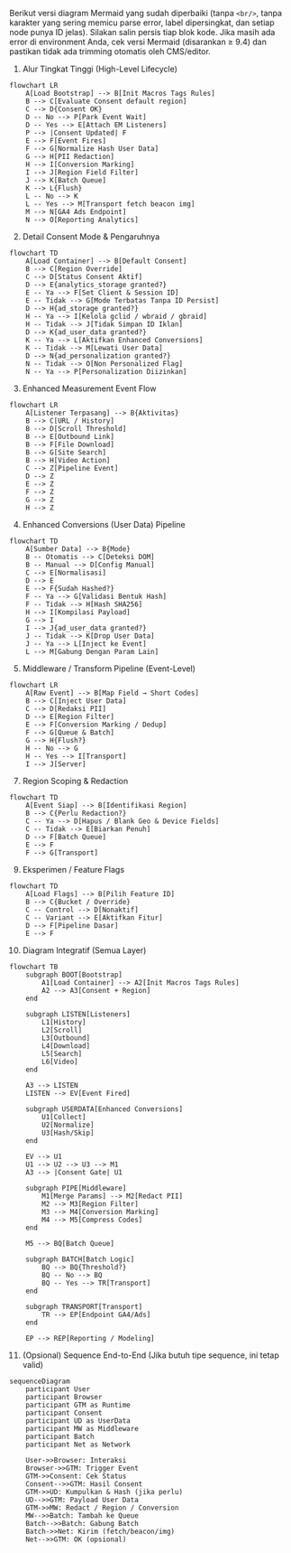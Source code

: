 Berikut versi diagram Mermaid yang sudah diperbaiki (tanpa `<br/>`, tanpa karakter yang sering memicu parse error, label dipersingkat, dan setiap node punya ID jelas). Silakan salin persis tiap blok kode. Jika masih ada error di environment Anda, cek versi Mermaid (disarankan ≥ 9.4) dan pastikan tidak ada trimming otomatis oleh CMS/editor.

1. Alur Tingkat Tinggi (High-Level Lifecycle)

```mermaid
flowchart LR
    A[Load Bootstrap] --> B[Init Macros Tags Rules]
    B --> C[Evaluate Consent default region]
    C --> D{Consent OK}
    D -- No --> P[Park Event Wait]
    D -- Yes --> E[Attach EM Listeners]
    P --> |Consent Updated| F
    E --> F[Event Fires]
    F --> G[Normalize Hash User Data]
    G --> H[PII Redaction]
    H --> I[Conversion Marking]
    I --> J[Region Field Filter]
    J --> K[Batch Queue]
    K --> L{Flush}
    L -- No --> K
    L -- Yes --> M[Transport fetch beacon img]
    M --> N[GA4 Ads Endpoint]
    N --> O[Reporting Analytics]
```

2. Detail Consent Mode & Pengaruhnya

```mermaid
flowchart TD
    A[Load Container] --> B[Default Consent]
    B --> C[Region Override]
    C --> D[Status Consent Aktif]
    D --> E{analytics_storage granted?}
    E -- Ya --> F[Set Client & Session ID]
    E -- Tidak --> G[Mode Terbatas Tanpa ID Persist]
    D --> H{ad_storage granted?}
    H -- Ya --> I[Kelola gclid / wbraid / gbraid]
    H -- Tidak --> J[Tidak Simpan ID Iklan]
    D --> K{ad_user_data granted?}
    K -- Ya --> L[Aktifkan Enhanced Conversions]
    K -- Tidak --> M[Lewati User Data]
    D --> N{ad_personalization granted?}
    N -- Tidak --> O[Non Personalized Flag]
    N -- Ya --> P[Personalization Diizinkan]
```

3. Enhanced Measurement Event Flow

```mermaid
flowchart LR
    A[Listener Terpasang] --> B{Aktivitas}
    B --> C[URL / History] 
    B --> D[Scroll Threshold]
    B --> E[Outbound Link]
    B --> F[File Download]
    B --> G[Site Search]
    B --> H[Video Action]
    C --> Z[Pipeline Event]
    D --> Z
    E --> Z
    F --> Z
    G --> Z
    H --> Z
```

4. Enhanced Conversions (User Data) Pipeline

```mermaid
flowchart TD
    A[Sumber Data] --> B{Mode}
    B -- Otomatis --> C[Deteksi DOM]
    B -- Manual --> D[Config Manual]
    C --> E[Normalisasi]
    D --> E
    E --> F{Sudah Hashed?}
    F -- Ya --> G[Validasi Bentuk Hash]
    F -- Tidak --> H[Hash SHA256]
    H --> I[Kompilasi Payload]
    G --> I
    I --> J{ad_user_data granted?}
    J -- Tidak --> K[Drop User Data]
    J -- Ya --> L[Inject ke Event]
    L --> M[Gabung Dengan Param Lain]
```

5. Middleware / Transform Pipeline (Event-Level)

```mermaid
flowchart LR
    A[Raw Event] --> B[Map Field → Short Codes]
    B --> C[Inject User Data]
    C --> D[Redaksi PII]
    D --> E[Region Filter]
    E --> F[Conversion Marking / Dedup]
    F --> G[Queue & Batch]
    G --> H{Flush?}
    H -- No --> G
    H -- Yes --> I[Transport]
    I --> J[Server]
```

7. Region Scoping & Redaction

```mermaid
flowchart TD
    A[Event Siap] --> B[Identifikasi Region]
    B --> C{Perlu Redaction?}
    C -- Ya --> D[Hapus / Blank Geo & Device Fields]
    C -- Tidak --> E[Biarkan Penuh]
    D --> F[Batch Queue]
    E --> F
    F --> G[Transport]
```

9. Eksperimen / Feature Flags

```mermaid
flowchart TD
    A[Load Flags] --> B[Pilih Feature ID]
    B --> C{Bucket / Override}
    C -- Control --> D[Nonaktif]
    C -- Variant --> E[Aktifkan Fitur]
    D --> F[Pipeline Dasar]
    E --> F
```

10. Diagram Integratif (Semua Layer)

```mermaid
flowchart TB
    subgraph BOOT[Bootstrap]
        A1[Load Container] --> A2[Init Macros Tags Rules]
        A2 --> A3[Consent + Region]
    end

    subgraph LISTEN[Listeners]
        L1[History]
        L2[Scroll]
        L3[Outbound]
        L4[Download]
        L5[Search]
        L6[Video]
    end

    A3 --> LISTEN
    LISTEN --> EV[Event Fired]

    subgraph USERDATA[Enhanced Conversions]
        U1[Collect]
        U2[Normalize]
        U3[Hash/Skip]
    end

    EV --> U1
    U1 --> U2 --> U3 --> M1
    A3 --> |Consent Gate| U1

    subgraph PIPE[Middleware]
        M1[Merge Params] --> M2[Redact PII]
        M2 --> M3[Region Filter]
        M3 --> M4[Conversion Marking]
        M4 --> M5[Compress Codes]
    end

    M5 --> BQ[Batch Queue]

    subgraph BATCH[Batch Logic]
        BQ --> BQ{Threshold?}
        BQ -- No --> BQ
        BQ -- Yes --> TR[Transport]
    end

    subgraph TRANSPORT[Transport]
        TR --> EP[Endpoint GA4/Ads]
    end

    EP --> REP[Reporting / Modeling]
```

11. (Opsional) Sequence End-to-End (Jika butuh tipe sequence, ini tetap valid)

```mermaid
sequenceDiagram
    participant User
    participant Browser
    participant GTM as Runtime
    participant Consent
    participant UD as UserData
    participant MW as Middleware
    participant Batch
    participant Net as Network

    User->>Browser: Interaksi
    Browser->>GTM: Trigger Event
    GTM->>Consent: Cek Status
    Consent-->>GTM: Hasil Consent
    GTM->>UD: Kumpulkan & Hash (jika perlu)
    UD-->>GTM: Payload User Data
    GTM->>MW: Redact / Region / Conversion
    MW-->>Batch: Tambah ke Queue
    Batch-->>Batch: Gabung Batch
    Batch->>Net: Kirim (fetch/beacon/img)
    Net-->>GTM: OK (opsional)
```

